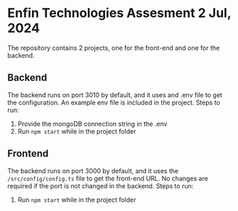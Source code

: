 # Enfin Technologies Assesment 2 Jul, 2024

The repository contains 2 projects, one for the front-end and one for the backend.


## Backend
The backend runs on port 3010 by default, and it uses and .env file to get the configuration. An example env file is included in the project. Steps to run:

 1. Provide the mongoDB connection string in the .env
 2. Run `npm start` while in the project folder

## Frontend
The backend runs on port 3000 by default, and it uses the `/src/config/config.ts` file to get the front-end URL. No changes are required if the port is not changed in the backend. Steps to run:

 1. Run `npm start` while in the project folder
